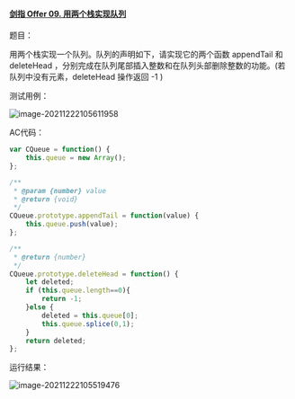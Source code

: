 #### [剑指 Offer 09. 用两个栈实现队列](https://leetcode-cn.com/problems/yong-liang-ge-zhan-shi-xian-dui-lie-lcof/)

题目：

用两个栈实现一个队列。队列的声明如下，请实现它的两个函数 appendTail 和 deleteHead ，分别完成在队列尾部插入整数和在队列头部删除整数的功能。(若队列中没有元素，deleteHead 操作返回 -1 )

测试用例：

![image-20211222105611958](https://vichien-public.oss-cn-guangzhou.aliyuncs.com/typora/image-20211222105611958.png)

AC代码：

```javascript
var CQueue = function() {
    this.queue = new Array();
};

/**
 * @param {number} value
 * @return {void}
 */
CQueue.prototype.appendTail = function(value) {
    this.queue.push(value);
};

/**
 * @return {number}
 */
CQueue.prototype.deleteHead = function() {
    let deleted;
    if (this.queue.length==0){
        return -1;
    }else {
        deleted = this.queue[0];
        this.queue.splice(0,1);
    }
    return deleted;
};
```

运行结果：

![image-20211222105519476](https://vichien-public.oss-cn-guangzhou.aliyuncs.com/typora/image-20211222105519476.png)

